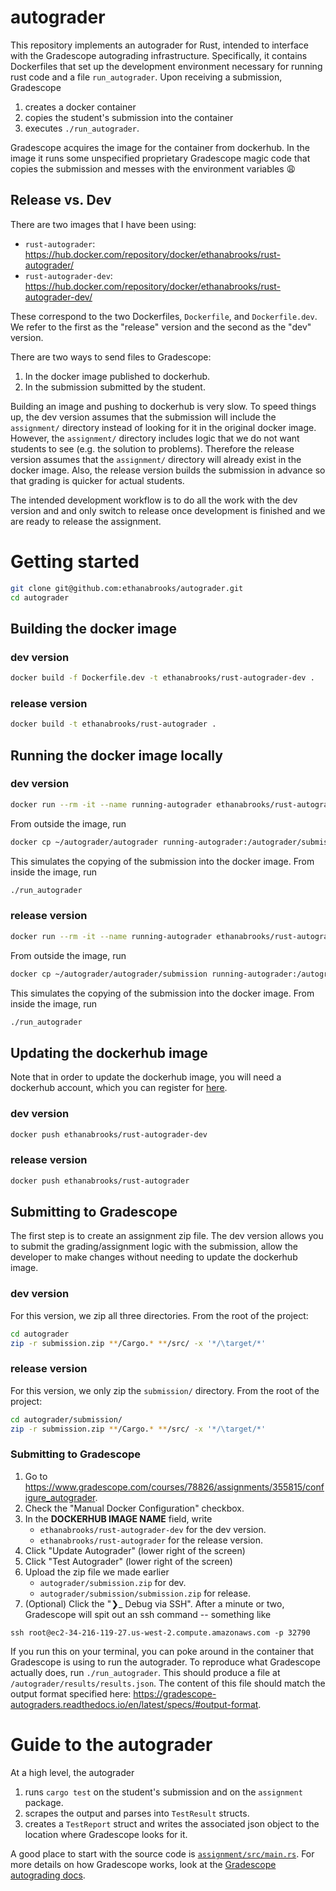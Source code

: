 # autograder

This repository implements an autograder for Rust, intended to interface with the Gradescope autograding infrastructure.
Specifically, it contains Dockerfiles that set up the development environment necessary for running rust code
and a file `run_autograder`.
Upon receiving a submission, Gradescope

1. creates a docker container
2. copies the student's submission into the container
3. executes `./run_autograder`.

Gradescope acquires the image for the container from dockerhub. In the image it
runs some unspecified proprietary Gradescope magic code that copies the
submission and messes with the environment variables 😩

## Release vs. Dev

There are two images that I have been using:

- `rust-autograder`: https://hub.docker.com/repository/docker/ethanabrooks/rust-autograder/
- `rust-autograder-dev`: https://hub.docker.com/repository/docker/ethanabrooks/rust-autograder-dev/

These correspond to the two Dockerfiles, `Dockerfile`, and `Dockerfile.dev`. We refer to the first as the "release" version and the second as the "dev" version.

There are two ways to send files to Gradescope:

1. In the docker image published to dockerhub.
2. In the submission submitted by the student.

Building an image and pushing to dockerhub is very slow. To speed things up, the dev version assumes that the submission will include the `assignment/` directory instead of looking for it in the original docker image. However, the `assignment/` directory includes logic that we do not want students to see (e.g. the solution to problems). Therefore the release version assumes that the `assignment/` directory will already exist in the docker image. Also, the release version builds the submission in advance so that grading is quicker for actual students.

The intended development workflow is to do all the work with the dev version and
and only switch to release once development is finished and we are ready to release the assignment.

# Getting started

```bash
git clone git@github.com:ethanabrooks/autograder.git
cd autograder
```

## Building the docker image

### dev version

```bash
docker build -f Dockerfile.dev -t ethanabrooks/rust-autograder-dev .
```

### release version

```bash
docker build -t ethanabrooks/rust-autograder .
```

## Running the docker image locally

### dev version

```bash
docker run --rm -it --name running-autograder ethanabrooks/rust-autograder-dev /bin/bash
```

From outside the image, run

```bash
docker cp ~/autograder/autograder running-autograder:/autograder/submission
```

This simulates the copying of the submission into the docker image.
From inside the image, run

```bash
./run_autograder
```

### release version

```bash
docker run --rm -it --name running-autograder ethanabrooks/rust-autograder /bin/bash
```

From outside the image, run

```bash
docker cp ~/autograder/autograder/submission running-autograder:/autograder/submission
```

This simulates the copying of the submission into the docker image.
From inside the image, run

```bash
./run_autograder
```

## Updating the dockerhub image

Note that in order to update the dockerhub image, you will need a dockerhub
account, which you can register for [here](https://hub.docker.com/signup).

### dev version

```bash
docker push ethanabrooks/rust-autograder-dev
```

### release version

```bash
docker push ethanabrooks/rust-autograder
```

## Submitting to Gradescope

The first step is to create an assignment zip file. The dev version allows you
to submit the grading/assignment logic with the submission, allow the developer
to make changes without needing to update the dockerhub image.

### dev version

For this version, we zip all three directories. From the root of the project:

```bash
cd autograder
zip -r submission.zip **/Cargo.* **/src/ -x '*/\target/*'
```

### release version

For this version, we only zip the `submission/` directory. From the root of the
project:

```bash
cd autograder/submission/
zip -r submission.zip **/Cargo.* **/src/ -x '*/\target/*'
```

### Submitting to Gradescope

1. Go to https://www.gradescope.com/courses/78826/assignments/355815/configure_autograder.
2. Check the "Manual Docker Configuration" checkbox.
3. In the **DOCKERHUB IMAGE NAME** field, write
   - `ethanabrooks/rust-autograder-dev` for the dev version.
   - `ethanabrooks/rust-autograder` for the release version.
4. Click "Update Autograder" (lower right of the screen)
5. Click "Test Autograder" (lower right of the screen)
6. Upload the zip file we made earlier
   - `autograder/submission.zip` for dev.
   - `autograder/submission/submission.zip` for release.
7. (Optional) Click the "❯\_ Debug via SSH". After a minute or two, Gradescope will spit out an ssh command -- something like

```
ssh root@ec2-34-216-119-27.us-west-2.compute.amazonaws.com -p 32790
```

If you run this on your terminal, you can poke around in the container that Gradescope is using to run the autograder. To reproduce what Gradescope actually does, run `./run_autograder`. This should produce a file at `/autograder/results/results.json`. The content of this file should match the output format specified here: https://gradescope-autograders.readthedocs.io/en/latest/specs/#output-format.

# Guide to the autograder

At a high level, the autograder

1. runs `cargo test` on the student's submission and on the `assignment` package.
2. scrapes the output and parses into `TestResult` structs.
3. creates a `TestReport` struct and writes the associated json object to the location where Gradescope looks for it.

A good place to start with the source code is [`assignment/src/main.rs`](https://github.com/ethanabrooks/autograder/blob/master/autograder/assignment/src/main.rs).
For more details on how Gradescope works, look at the [Gradescope autograding docs](https://gradescope-autograders.readthedocs.io/en/latest/).
